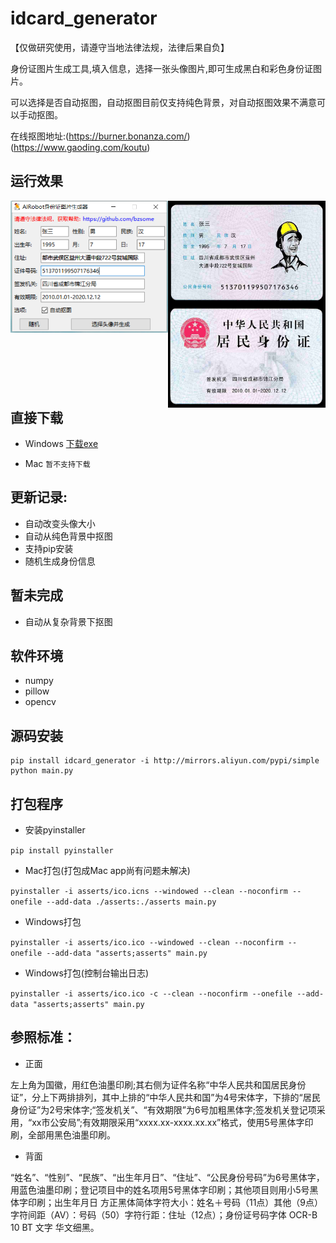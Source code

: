 # idcard_generator

【仅做研究使用，请遵守当地法律法规，法律后果自负】

身份证图片生成工具,填入信息，选择一张头像图片,即可生成黑白和彩色身份证图片。

可以选择是否自动抠图，自动抠图目前仅支持纯色背景，对自动抠图效果不满意可以手动抠图。

在线抠图地址:(https://burner.bonanza.com/) (https://www.gaoding.com/koutu)

## 运行效果

<img src="./docs/images/example_01.png" width="50%" height="50%" alt="程序运行图" align="left" />

<img src="./docs/images/result_color.png" width="50%" height="50%" alt="生成结果图" align="left" />


## 直接下载

- Windows [下载exe](https://github.com/bzsome/idcard_generator/releases/download/v1.0.0/idcard_generator_win64_1.0.0.exe)

- Mac `暂不支持下载`

## 更新记录:

- 自动改变头像大小
- 自动从纯色背景中抠图
- 支持pip安装
- 随机生成身份信息

## 暂未完成

- 自动从复杂背景下抠图

## 软件环境

- numpy
- pillow
- opencv

## 源码安装

```
pip install idcard_generator -i http://mirrors.aliyun.com/pypi/simple
python main.py
```

## 打包程序

- 安装pyinstaller

`pip install pyinstaller`

- Mac打包(打包成Mac app尚有问题未解决)

`pyinstaller -i asserts/ico.icns --windowed --clean --noconfirm --onefile --add-data ./asserts:./asserts main.py`

- Windows打包

`pyinstaller -i asserts/ico.ico --windowed --clean --noconfirm --onefile --add-data "asserts;asserts" main.py`

- Windows打包(控制台输出日志)

`pyinstaller -i asserts/ico.ico -c --clean --noconfirm --onefile --add-data "asserts;asserts" main.py`

## 参照标准：

- 正面

左上角为国徽，用红色油墨印刷;其右侧为证件名称“中华人民共和国居民身份证”，分上下两排排列，其中上排的“中华人民共和国”为4号宋体字，下排的“居民身份证”为2号宋体字;“签发机关”、“有效期限”为6号加粗黑体字;签发机关登记项采用，“xx市公安局”;有效期限采用“xxxx.xx-xxxx.xx.xx”格式，使用5号黑体字印刷，全部用黑色油墨印刷。

- 背面

“姓名”、“性别”、“民族”、“出生年月日”、“住址”、“公民身份号码”为6号黑体字，用蓝色油墨印刷；登记项目中的姓名项用5号黑体字印刷；其他项目则用小5号黑体字印刷；出生年月日
方正黑体简体字符大小：姓名＋号码（11点）其他（9点）字符间距（AV）：号码（50）字符行距：住址（12点）；身份证号码字体 OCR-B 10 BT 文字 华文细黑。
